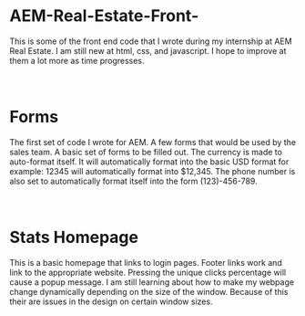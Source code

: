 # AEM-Real-Estate-Front-
This is some of the front end code that I wrote during my internship at AEM Real Estate.
I am still new at html, css, and javascript. I hope to improve at them a lot more as time progresses.
<br /><br /><br />


# Forms
The first set of code I wrote for AEM. A few forms that would be used by the sales team. A basic set of forms to be filled out. The currency is made to auto-format itself. It will automatically format into the basic USD format for example: 12345 will automatically format into $12,345. The phone number is also set to automatically format itself into the form (123)-456-789.
<br /><br /><br />


# Stats Homepage
This is a basic homepage that links to login pages. Footer links work and link to the appropriate website. Pressing the unique clicks percentage will cause a popup message.
I am still learning about how to make my webpage change dynamically depending on the size of the window. Because of this their are issues in the design on certain window sizes.
